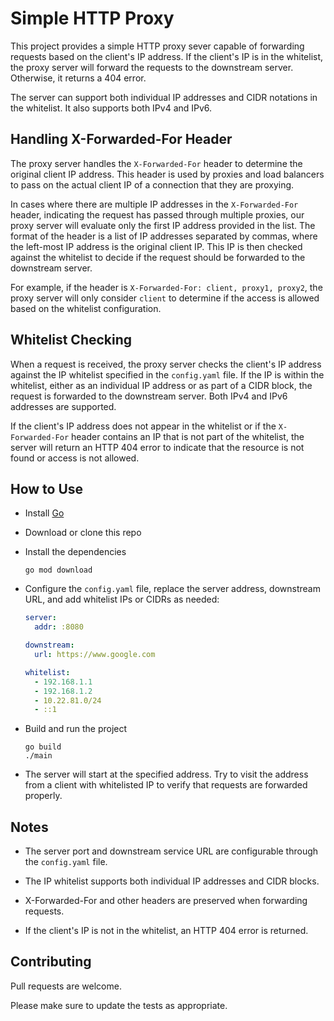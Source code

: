 # Simple HTTP Proxy

This project provides a simple HTTP proxy sever capable of forwarding requests based on the client's IP address. If the client's IP is in the whitelist, the proxy server will forward the requests to the downstream server. Otherwise, it returns a 404 error.

The server can support both individual IP addresses and CIDR notations in the whitelist. It also supports both IPv4 and IPv6.

## Handling X-Forwarded-For Header

The proxy server handles the `X-Forwarded-For` header to determine the original client IP address. This header is used by proxies and load balancers to pass on the actual client IP of a connection that they are proxying.

In cases where there are multiple IP addresses in the `X-Forwarded-For` header, indicating the request has passed through multiple proxies, our proxy server will evaluate only the first IP address provided in the list. The format of the header is a list of IP addresses separated by commas, where the left-most IP address is the original client IP. This IP is then checked against the whitelist to decide if the request should be forwarded to the downstream server.

For example, if the header is `X-Forwarded-For: client, proxy1, proxy2`, the proxy server will only consider `client` to determine if the access is allowed based on the whitelist configuration.

## Whitelist Checking

When a request is received, the proxy server checks the client's IP address against the IP whitelist specified in the `config.yaml` file. If the IP is within the whitelist, either as an individual IP address or as part of a CIDR block, the request is forwarded to the downstream server. Both IPv4 and IPv6 addresses are supported.

If the client's IP address does not appear in the whitelist or if the `X-Forwarded-For` header contains an IP that is not part of the whitelist, the server will return an HTTP 404 error to indicate that the resource is not found or access is not allowed.

## How to Use

- Install [Go](https://golang.org/doc/install)

- Download or clone this repo

- Install the dependencies

  ```shell
  go mod download
  ```

- Configure the `config.yaml` file, replace the server address, downstream URL, and add whitelist IPs or CIDRs as needed:

  ```yaml
  server:
    addr: :8080

  downstream:
    url: https://www.google.com

  whitelist:
    - 192.168.1.1
    - 192.168.1.2
    - 10.22.81.0/24
    - ::1
  ```

- Build and run the project

  ```shell
  go build
  ./main
  ```

- The server will start at the specified address. Try to visit the address from a client with whitelisted IP to verify that requests are forwarded properly.

## Notes

- The server port and downstream service URL are configurable through the `config.yaml` file.

- The IP whitelist supports both individual IP addresses and CIDR blocks.

- X-Forwarded-For and other headers are preserved when forwarding requests.

- If the client's IP is not in the whitelist, an HTTP 404 error is returned.

## Contributing

Pull requests are welcome.

Please make sure to update the tests as appropriate.